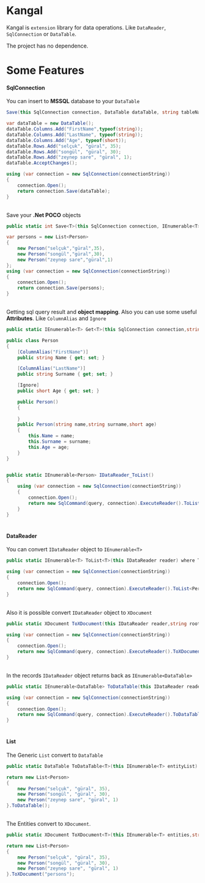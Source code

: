 ﻿# Kangal

Kangal is `extension` library for data operations. Like `DataReader`, `SqlConnection` or `DataTable`.

The project has no dependence.

# Some Features
#### SqlConnection


You can insert to **MSSQL** database to your `DataTable`
```csharp
Save(this SqlConnection connection, DataTable dataTable, string tableName,SqlTransaction transaction = null)
```
```csharp
var dataTable = new DataTable();
dataTable.Columns.Add("FirstName",typeof(string));
dataTable.Columns.Add("LastName", typeof(string));
dataTable.Columns.Add("Age", typeof(short));
dataTable.Rows.Add("selçuk", "güral", 35);
dataTable.Rows.Add("songül", "güral", 30);
dataTable.Rows.Add("zeynep sare", "güral", 1);
dataTable.AcceptChanges();

using (var connection = new SqlConnection(connectionString))
{
    connection.Open();
    return connection.Save(dataTable);
}
```
<br>Save your **.Net POCO** objects
``` csharp
public static int Save<T>(this SqlConnection connection, IEnumerable<T> entities, SqlTransaction transaction = null, string tableName = null) where T : class
```
```csharp
var persons = new List<Person>
{
    new Person("selçuk","güral",35),
    new Person("songül","güral",30),
    new Person("zeynep sare","güral",1)
};
using (var connection = new SqlConnection(connectionString))
{
    connection.Open();
    return connection.Save(persons);
}
```
<br>Getting sql query result and **object mapping**. Also you can use some useful **Attributes**. Like `ColumnAlias` and `Ignore`
```csharp
public static IEnumerable<T> Get<T>(this SqlConnection connection,string query) where T : class ,new ()
```
```csharp
public class Person
{
    [ColumnAlias("FirstName")] 
    public string Name { get; set; }

    [ColumnAlias("LastName")]
    public string Surname { get; set; }

    [Ignore]
    public short Age { get; set; }

    public Person()
    {
        
    }
    public Person(string name,string surname,short age)
    {
        this.Name = name;
        this.Surname = surname;
        this.Age = age;
    }
}


public static IEnumerable<Person> IDataReader_ToList()
{
    using (var connection = new SqlConnection(connectionString))
    {
        connection.Open();
        return new SqlCommand(query, connection).ExecuteReader().ToList<Person>();
    }
}
```
#
#### DataReader
You can convert `IDataReader` object to `IEnumerable<T>`
```csharp
public static IEnumerable<T> ToList<T>(this IDataReader reader) where T :class, new()
```
```csharp
using (var connection = new SqlConnection(connectionString))
{
    connection.Open();
    return new SqlCommand(query, connection).ExecuteReader().ToList<Person>();
}
```
<br>Also it is possible convert `IDataReader` object to `XDocument`
```csharp
public static XDocument ToXDocument(this IDataReader reader,string rootName,string nodeName)
```
```csharp
using (var connection = new SqlConnection(connectionString))
{
    connection.Open();
    return new SqlCommand(query, connection).ExecuteReader().ToXDocument("persons", "person");
}
```

<br>In the records `IDataReader` object returns back as `IEnumerable<DataTable>`
```csharp
public static IEnumerable<DataTable> ToDataTable(this IDataReader reader)
```
```csharp
using (var connection = new SqlConnection(connectionString))
{
    connection.Open();
    return new SqlCommand(query, connection).ExecuteReader().ToDataTable();
}
```
#
#### List
The Generic `List` convert to `DataTable`
```csharp
public static DataTable ToDataTable<T>(this IEnumerable<T> entityList) where T : class
```
```csharp
return new List<Person>
{
    new Person("selçuk", "güral", 35),
    new Person("songül", "güral", 30),
    new Person("zeynep sare", "güral", 1)
}.ToDataTable();
```

<br>The Entities convert to `XDocument`.
```csharp
public static XDocument ToXDocument<T>(this IEnumerable<T> entities,string rootName) where T : class
```
```csharp
return new List<Person>
{
    new Person("selçuk", "güral", 35),
    new Person("songül", "güral", 30),
    new Person("zeynep sare", "güral", 1)
}.ToXDocument("persons");
```